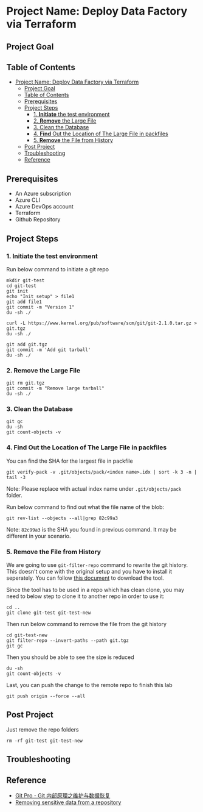 # Project Name: Deploy Data Factory via Terraform

## Project Goal

## Table of Contents
- [Project Name: Deploy Data Factory via Terraform](#project-name-deploy-data-factory-via-terraform)
  - [Project Goal](#project-goal)
  - [Table of Contents](#table-of-contents)
  - [Prerequisites](#prerequisites)
  - [Project Steps](#project-steps)
    - [1. **Initiate** the test environment](#1-initiate-the-test-environment)
    - [2. **Remove** the Large File](#2-remove-the-large-file)
    - [3. Clean the Database](#3-clean-the-database)
    - [4. **Find** Out the Location of The Large File in packfiles](#4-find-out-the-location-of-the-large-file-in-packfiles)
    - [5. **Remove** the File from History](#5-remove-the-file-from-history)
  - [Post Project](#post-project)
  - [Troubleshooting](#troubleshooting)
  - [Reference](#reference)

## <a name="prerequisites">Prerequisites</a>
- An Azure subscription
- Azure CLI
- Azure DevOps account
- Terraform
- Github Repository


## <a name="project_steps">Project Steps</a>

### 1. **Initiate** the test environment
Run below command to initiate a git repo
```
mkdir git-test
cd git-test
git init
echo "Init setup" > file1
git add file1
git commit -m "Version 1"
du -sh ./

curl -L https://www.kernel.org/pub/software/scm/git/git-2.1.0.tar.gz > git.tgz
du -sh ./

git add git.tgz
git commit -m 'Add git tarball'
du -sh ./
```

### 2. **Remove** the Large File
```
git rm git.tgz
git commit -m "Remove large tarball"
du -sh ./
```

### 3. Clean the Database
```
git gc
du -sh
git count-objects -v
```

### 4. **Find** Out the Location of The Large File in packfiles
You can find the SHA for the largest file in packfile
```
git verify-pack -v .git/objects/pack/<index name>.idx | sort -k 3 -n | tail -3
```
Note: Please replace **<index name>** with actual index name under `.git/objects/pack` folder. <br/>

Run below command to find out what the file name of the blob:
```
git rev-list --objects --all|grep 82c99a3
```
Note: `82c99a3` is the SHA you found in previous command. It may be different in your scenario.

### 5. **Remove** the File from History
We are going to use `git-filter-repo` command to rewrite the git history. This doesn't come with the original setup and you have to install it seperately. You can follow [this document](https://github.com/newren/git-filter-repo/blob/main/INSTALL.md) to download the tool. <br/>

Since the tool has to be used in a repo which has clean clone, you may need to below step to clone it to another repo in order to use it:
```
cd ..
git clone git-test git-test-new
```
Then run below command to remove the file from the git history
```
cd git-test-new
git filter-repo --invert-paths --path git.tgz
git gc
```
Then you should be able to see the size is reduced
```
du -sh
git count-objects -v
```
Last, you can push the change to the remote repo to finish this lab
```
git push origin --force --all
```

## <a name="post_project">Post Project</a>
Just remove the repo folders
```
rm -rf git-test git-test-new
```

## <a name="troubleshooting">Troubleshooting</a>

## <a name="reference">Reference</a>
- [Git Pro - Git 内部原理之维护与数据恢复](https://git-scm.com/book/zh/v2/Git-%E5%86%85%E9%83%A8%E5%8E%9F%E7%90%86-%E7%BB%B4%E6%8A%A4%E4%B8%8E%E6%95%B0%E6%8D%AE%E6%81%A2%E5%A4%8D)
- [Removing sensitive data from a repository](https://docs.github.com/en/authentication/keeping-your-account-and-data-secure/removing-sensitive-data-from-a-repository)